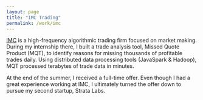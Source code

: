 ```yaml
---
layout: page
title: "IMC Trading"
permalink: /work/imc
---
```


[IMC](https://www.imc.com/us/) is a high-frequency algorithmic trading firm focused on market making. During my internship there, I built a trade analysis tool, Missed Quote Product (MQT), to identify reasons for missing thousands of profitable trades daily. Using distributed data processing tools (JavaSpark & Hadoop), MQT processed terabytes of trade data in minutes.

At the end of the summer, I received a full-time offer. Even though I had a great experience working at IMC, I ultimately turned the offer down to pursue my second startup, Strata Labs.
